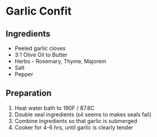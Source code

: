 # Garlic Confit

## Ingredients

-  Peeled garlic cloves
-  3:1 Olive Oil to Butter
-  Herbs - Rosemary, Thyme, Majorem
-  Salt
-  Pepper

## Preparation

1. Heat water bath to 190F / 87.8C
1. Double seal ingredients (oil seems to makes seals fail)
1. Combine ingredients so that garlic is submerged
1. Cooker for 4-6 hrs, until garlic is clearly tender
